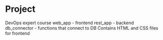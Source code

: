 # Project
DevOps expert course
web_app - frontend
rest_app - backend
db_connector - functions that connect to DB
Contains HTML and CSS files for frontend
